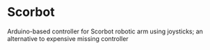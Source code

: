 # Scorbot
 Arduino-based controller for Scorbot robotic arm using joysticks; an alternative to expensive missing controller
